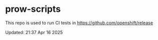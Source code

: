 # prow-scripts

This repo is used to run CI tests in https://github.com/openshift/release

Updated: 21:37 Apr 16 2025
